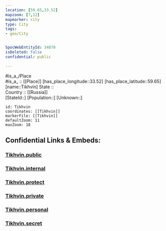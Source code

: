 ```yaml
---
location: [59.65,33.52] 
mapzoom: [7,12] 
mapmarker: city 
type: City
tags:
- geo/City


SpocWebEntityId: 34870
isDeleted: false
confidential: public

---
```

#is_a_/Place  
#is_a_ :: [[Place]] 
[has_place_longitude::33.52] 
[has_place_latitude::59.65] 
[name::Tikhvin] 
State ::  
Country :: [[Russia]]  
[StateId::] 
[Population::] 
[Unknown::] 


```leaflet
id: Tikhvin
coordinates: [[Tikhvin]] 
markerFile: [[Tikhvin]] 
defaultZoom: 11 
maxZoom: 18
```


## Confidential Links & Embeds: 

### [Tikhvin.public](/_public/\Earth\Continent\Europe\Europe~East\Russia\Russia~NorthWest\Leningrad_Oblast\CityTikhvin.public.md) 

### [Tikhvin.internal](/_internal/\Earth\Continent\Europe\Europe~East\Russia\Russia~NorthWest\Leningrad_Oblast\CityTikhvin.internal.md) 

### [Tikhvin.protect](/_protect/\Earth\Continent\Europe\Europe~East\Russia\Russia~NorthWest\Leningrad_Oblast\CityTikhvin.protect.md) 

### [Tikhvin.private](/_private/\Earth\Continent\Europe\Europe~East\Russia\Russia~NorthWest\Leningrad_Oblast\CityTikhvin.private.md) 

### [Tikhvin.personal](/_personal/\Earth\Continent\Europe\Europe~East\Russia\Russia~NorthWest\Leningrad_Oblast\CityTikhvin.personal.md) 

### [Tikhvin.secret](/_secret/\Earth\Continent\Europe\Europe~East\Russia\Russia~NorthWest\Leningrad_Oblast\CityTikhvin.secret.md)

